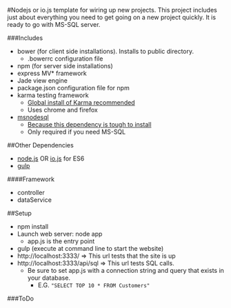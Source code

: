 #Nodejs or io.js template for wiring up new projects.  This project includes just about everything you need to get going on a new project quickly.  It is ready to go with MS-SQL server.  

###Includes

- bower (for client side installations).  Installs to public directory.
  - .bowerrc configuration file
- npm (for server side installations)
- express MV* framework
- Jade view engine
- package.json configuration file for npm
- karma testing framework
  - [Global install of Karma recommended](https://karma-runner.github.io/0.12/intro/installation.html)
  - Uses chrome and firefox
- [msnodesql](https://www.npmjs.com/package/msnodesql)
  - [Because this dependency is tough to install](http://stackoverflow.com/questions/19661811/unable-to-download-msnodesql-0-2-1-v0-10-x64-msi)
  - Only required if you need MS-SQL

##Other Dependencies

- [node.js](https://nodejs.org/) OR [io.js](https://iojs.org/en/index.html) for ES6
- [gulp](http://gulpjs.com/)

####Framework

- controller
- dataService

##Setup

- npm install
- Launch web server: node app
  - app.js is the entry point
- gulp (execute at command line to start the website)
- http://localhost:3333/ => This url tests that the site is up
- http://localhost:3333/api/sql => This url tests SQL calls.
  - Be sure to set app.js with a connection string and query that exists in your database.
    - E.G. `"SELECT TOP 10 * FROM Customers"`

###ToDo
